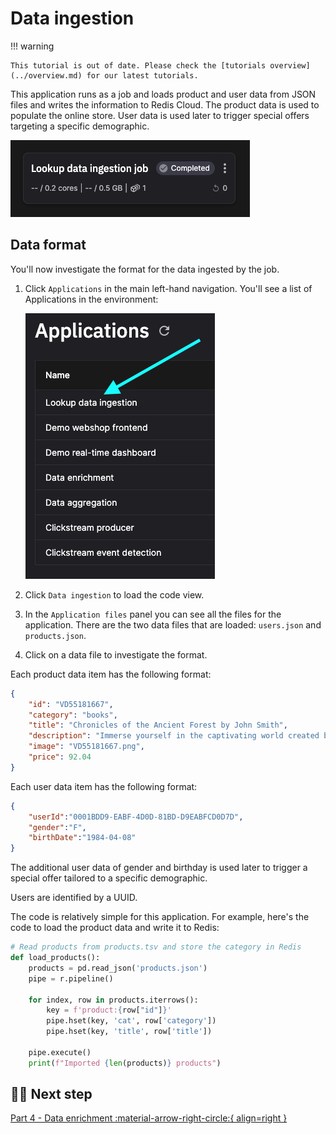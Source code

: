 # Data ingestion

!!! warning

    This tutorial is out of date. Please check the [tutorials overview](../overview.md) for our latest tutorials.

This application runs as a job and loads product and user data from JSON files and writes the information to Redis Cloud. The product data is used to populate the online store. User data is used later to trigger special offers targeting a specific demographic.

![Data ingestion](./images/data-ingestion-pipeline-segment.png)

## Data format

You'll now investigate the format for the data ingested by the job.

1. Click `Applications` in the main left-hand navigation. You'll see a list of Applications in the environment:

    ![Clickstream Applications](./images/clickstream-applications.png)

2. Click `Data ingestion` to load the code view.

3. In the `Application files` panel you can see all the files for the application. There are the two data files that are loaded: `users.json` and `products.json`.

4. Click on a data file to investigate the format.

Each product data item has the following format:

``` json
{
    "id": "VD55181667",
    "category": "books",
    "title": "Chronicles of the Ancient Forest by John Smith",
    "description": "Immerse yourself in the captivating world created by John Smith. Chronicles of the Ancient Forest takes you on a journey through an ancient forest filled with mystery and wonder. A must-read for fans of fantasy and adventure.",
    "image": "VD55181667.png",
    "price": 92.04
}
```

Each user data item has the following format:

``` json
{
    "userId":"0001BDD9-EABF-4D0D-81BD-D9EABFCD0D7D",
    "gender":"F",
    "birthDate":"1984-04-08"
}
```

The additional user data of gender and birthday is used later to trigger a special offer tailored to a specific demographic.

Users are identified by a UUID.

The code is relatively simple for this application. For example, here's the code to load the product data and write it to Redis:

``` python
# Read products from products.tsv and store the category in Redis
def load_products():
    products = pd.read_json('products.json')
    pipe = r.pipeline()

    for index, row in products.iterrows():
        key = f'product:{row["id"]}'
        pipe.hset(key, 'cat', row['category'])
        pipe.hset(key, 'title', row['title'])

    pipe.execute()
    print(f"Imported {len(products)} products")
```

## 🏃‍♀️ Next step

[Part 4 - Data enrichment :material-arrow-right-circle:{ align=right }](./data-enrichment.md)
